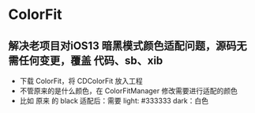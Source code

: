 # ColorFit
## 解决老项目对iOS13 暗黑模式颜色适配问题，源码无需任何变更，覆盖 代码、sb、xib
- 下载 ColorFit，将 CDColorFit 放入工程
- 不管原来的是什么颜色，在 ColorFitManager 修改需要进行适配的颜色
- 比如 原来 的 black 适配后：需要 light: #333333 dark：白色
